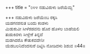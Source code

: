 +++
title = "೦೪೪ ನಡುವಿರುಳು ಜರೆಯೆಮ್ಬ"

+++
ನಡುವಿರುಳು ಜರೆಯೆಂಬ ರಕ್ಕಸಿ   
ಯಡಗನರಸುತ ಬಂದು ಕಂಡಳು  
ಮಿಡುಕುವೀ ಸೀಳೆರಡವನು ಹೊರ ಹೊಳಲ ಬಾಹೆಯಲಿ   
ತುಡುಕಿದಳು ಸೀಳ್ದೇಕೆ ತಿನ್ನದೆ   
ಮಡಗಿದರೊ ಕೌತುಕವದೇನೀ   
ಯೆಡಬಲನಿದೆಂದಸುರೆ ದಿಟ್ಟಿಸಿ ನೋಡಿದಳು ಶಿಶುವ      ॥44॥